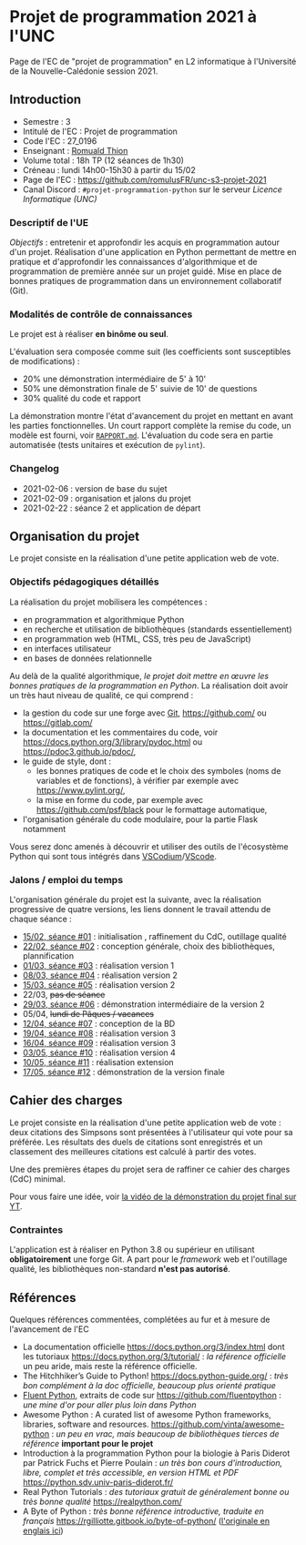 Projet de programmation 2021 à l'UNC
====================================

Page de l'EC de "projet de programmation" en L2 informatique à l'Université de la Nouvelle-Calédonie session 2021.

Introduction
------------

* Semestre : 3
* Intitulé de l'EC : Projet de programmation
* Code l'EC : 27_0196
* Enseignant : [Romuald Thion](mailto:romuald.thion@unc.nc)
* Volume total : 18h TP (12 séances de 1h30)
* Créneau : lundi 14h00-15h30 à partir du 15/02
* Page de l'EC : <https://github.com/romulusFR/unc-s3-projet-2021>
* Canal Discord : `#projet-programmation-python` sur le serveur _Licence Informatique (UNC)_

### Descriptif de l'UE

*Objectifs* : entretenir et approfondir les acquis en programmation autour d'un projet.
Réalisation d'une application en Python permettant de mettre en pratique et d'approfondir les connaissances d'algorithmique et de programmation de première année sur un projet guidé.
Mise en place de bonnes pratiques de programmation dans un environnement collaboratif (Git).

### Modalités de contrôle de connaissances

Le projet est à réaliser **en binôme ou seul**.

L'évaluation sera composée comme suit (les coefficients sont susceptibles de modifications) :

* 20% une démonstration intermédiaire de 5' à 10'
* 50% une démonstration finale de 5' suivie de 10' de questions
* 30% qualité du code et rapport

La démonstration montre l'état d'avancement du projet en mettant en avant les parties fonctionnelles.
Un court rapport complète la remise du code, un modèle est fourni, voir [`RAPPORT.md`](RAPPORT.md).
L'évaluation du code sera en partie automatisée (tests unitaires et exécution de `pylint`).

### Changelog

* 2021-02-06 : version de base du sujet
* 2021-02-09 : organisation et jalons du projet
* 2021-02-22 : séance 2 et application de départ

Organisation du projet
----------------------

Le projet consiste en la réalisation d'une petite application web de vote.

### Objectifs pédagogiques détaillés

La réalisation du projet mobilisera les compétences :

* en programmation et algorithmique Python
* en recherche et utilisation de bibliothèques (standards essentiellement)
* en programmation web (HTML, CSS, très peu de JavaScript)
* en interfaces utilisateur
* en bases de données relationnelle

Au delà de la qualité algorithmique, _le projet doit mettre en œuvre les bonnes pratiques de la programmation en Python_.
La réalisation doit avoir un très haut niveau de qualité, ce qui comprend :

* la gestion du code sur une forge avec [Git](https://git-scm.com/), <https://github.com/> ou <https://gitlab.com/>
* la documentation et les commentaires du code, voir <https://docs.python.org/3/library/pydoc.html> ou <https://pdoc3.github.io/pdoc/>,
* le guide de style, dont :
  - les bonnes pratiques de code et le choix des symboles (noms de variables et de fonctions), à vérifier par exemple avec <https://www.pylint.org/>,
  - la mise en forme du code, par exemple avec <https://github.com/psf/black> pour le formattage automatique,
* l'organisation générale du code modulaire, pour la partie Flask notamment

Vous serez donc amenés à découvrir et utiliser des outils de l'écosystème Python qui sont tous intégrés dans [VSCodium](https://vscodium.com/)/[VScode](https://code.visualstudio.com/).

### Jalons / emploi du temps

L'organisation générale du projet est la suivante, avec la réalisation progressive de quatre versions, les liens donnent le travail attendu de chaque séance :

* [15/02, séance #01](seances/SEANCE_01.md) : initialisation , raffinement du CdC, outillage qualité
* [22/02, séance #02](seances/SEANCE_02.md) : conception générale, choix des bibliothèques, plannification
* [01/03, séance #03](seances/SEANCE_03.md) : réalisation version 1
* [08/03, séance #04](seances/SEANCE_04.md) : réalisation version 2
* [15/03, séance #05](seances/SEANCE_05.md) : réalisation version 2
* 22/03, ~~pas de séance~~
* [29/03, séance #06](seances/SEANCE_06.md) : démonstration intermédiaire de la version 2
* 05/04, ~~lundi de Pâques / vacances~~
* [12/04, séance #07](seances/SEANCE_07.md) : conception de la BD
* [19/04, séance #08](seances/SEANCE_08.md) : réalisation version 3
* [16/04, séance #09](seances/SEANCE_09.md) : réalisation version 3
* [03/05, séance #10](seances/SEANCE_10.md) : réalisation version 4
* [10/05, séance #11](seances/SEANCE_11.md) : réalisation extension
* [17/05, séance #12](seances/SEANCE_12.md) : démonstration de la version finale


Cahier des charges
------------------

Le projet consiste en la réalisation d'une petite application web de vote : deux citations des Simpsons sont présentées à l'utilisateur qui vote pour sa préférée.
Les résultats des duels de citations sont enregistrés et un classement des meilleures citations est calculé à partir des votes.

Une des premières étapes du projet sera de raffiner ce cahier des charges (CdC) minimal.

Pour vous faire une idée, voir [la vidéo de la démonstration du projet final sur YT](https://youtu.be/89NNkLoDkfk).

### Contraintes

L'application est à réaliser en Python 3.8 ou supérieur en utilisant **obligatoirement** une forge Git.
A part pour le _framework_ web et l'outillage qualité, les bibliothèques non-standard **n'est pas autorisé**.

Références
----------

Quelques références commentées, complétées au fur et à mesure de l'avancement de l'EC

* La documentation officielle <https://docs.python.org/3/index.html> dont les tutoriaux <https://docs.python.org/3/tutorial/> : _la référence officielle_ un peu aride, mais reste la référence officielle.
* The Hitchhiker’s Guide to Python! <https://docs.python-guide.org/> : _très bon complément à la doc officielle, beaucoup plus orienté pratique_
* [Fluent Python](http://shop.oreilly.com/product/0636920032519.do), extraits de code sur <https://github.com/fluentpython> : _une mine d'or pour aller plus loin dans Python_
* Awesome Python : A curated list of awesome Python frameworks, libraries, software and resources. <https://github.com/vinta/awesome-python> : _un peu en vrac, mais beaucoup de bibliothèques tierces de référence_ **important pour le projet**
* Introduction à la programmation Python pour la biologie à Paris Diderot par Patrick Fuchs et Pierre Poulain : _un très bon cours d'introduction, libre, complet et très accessible, en version HTML et PDF_ <https://python.sdv.univ-paris-diderot.fr/>
* Real Python Tutorials  : _des tutoriaux gratuit de généralement bonne ou très bonne qualité_ <https://realpython.com/>
* A Byte of Python : _très bonne référence introductive, traduite en français_ <https://rgilliotte.gitbook.io/byte-of-python/> ([l'originale en englais ici](https://python.swaroopch.com/))
